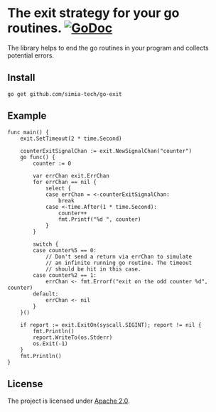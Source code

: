 # The exit strategy for your go routines. [![GoDoc](https://godoc.org/github.com/simia-tech/go-exit?status.svg)](http://godoc.org/github.com/simia-tech/go-exit)

The library helps to end the go routines in your program and collects potential errors.

## Install

`go get github.com/simia-tech/go-exit`

## Example

```golang
func main() {
	exit.SetTimeout(2 * time.Second)

	counterExitSignalChan := exit.NewSignalChan("counter")
	go func() {
		counter := 0

		var errChan exit.ErrChan
		for errChan == nil {
			select {
			case errChan = <-counterExitSignalChan:
				break
			case <-time.After(1 * time.Second):
				counter++
				fmt.Printf("%d ", counter)
			}
		}

		switch {
		case counter%5 == 0:
			// Don't send a return via errChan to simulate
			// an infinite running go routine. The timeout
			// should be hit in this case.
		case counter%2 == 1:
			errChan <- fmt.Errorf("exit on the odd counter %d", counter)
		default:
			errChan <- nil
		}
	}()

	if report := exit.ExitOn(syscall.SIGINT); report != nil {
		fmt.Println()
		report.WriteTo(os.Stderr)
		os.Exit(-1)
	}
	fmt.Println()
}
```

## License

The project is licensed under [Apache 2.0](http://www.apache.org/licenses).
